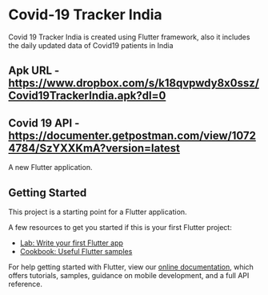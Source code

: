 # Covid-19 Tracker India

Covid 19 Tracker India is created using Flutter framework, also it includes the daily updated data of Covid19 patients in India


## Apk URL - https://www.dropbox.com/s/k18qvpwdy8x0ssz/Covid19TrackerIndia.apk?dl=0

## Covid 19 API - https://documenter.getpostman.com/view/10724784/SzYXXKmA?version=latest




A new Flutter application.

## Getting Started

This project is a starting point for a Flutter application.

A few resources to get you started if this is your first Flutter project:

- [Lab: Write your first Flutter app](https://flutter.dev/docs/get-started/codelab)
- [Cookbook: Useful Flutter samples](https://flutter.dev/docs/cookbook)

For help getting started with Flutter, view our
[online documentation](https://flutter.dev/docs), which offers tutorials,
samples, guidance on mobile development, and a full API reference.
